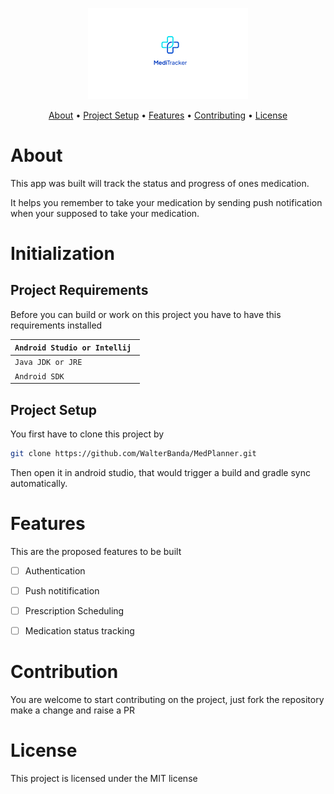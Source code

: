 <p align="center"><img src="thumbnail.svg" alt="Thumbnail" style="zoom:25%;" /></p>

<p align="center">
  <a href="#About">About</a> •
  <a href="#Initialization">Project Setup</a> •
  <a href="#features">Features</a> •
  <a href="#contributing">Contributing</a> •
  <a href="#license">License</a>
</p>

# About

This app was built will track the status and progress of ones medication.

It helps you remember to take your medication by sending push notification when your supposed to take your medication.

# Initialization

## Project Requirements

Before you can build or work on this project you have to have this requirements installed

| `Android Studio or Intellij ` |
| ----------------------------- |
| `Java JDK or JRE`             |
| `Android SDK`                 |

## Project Setup

You first have to clone this project by

```bash
git clone https://github.com/WalterBanda/MedPlanner.git
```

Then open it in android studio, that would trigger a build and gradle sync automatically.

# Features

This are the proposed features to be built

- [ ]  Authentication

- [ ]  Push notitification

- [ ]  Prescription Scheduling

- [ ]  Medication status tracking

# Contribution
You are welcome to start contributing on the project, just fork the repository make a change and raise a PR

# License
This project is licensed under the MIT license